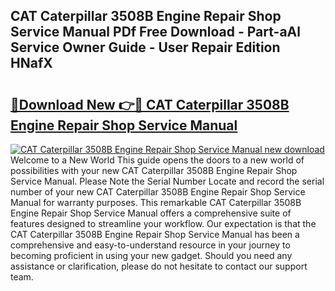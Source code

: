 ## CAT Caterpillar 3508B Engine Repair Shop Service Manual PDf Free Download - Part-aAl Service Owner Guide - User Repair Edition HNafX

# <h2><a href="http://bc94849.oget.top/?id=CAT+Caterpillar+3508B+Engine+Repair+Shop+Service+Manual">🔗Download New 👉🔴 CAT Caterpillar 3508B Engine Repair Shop Service Manual</a></h2>

[![CAT Caterpillar 3508B Engine Repair Shop Service Manual new download](https://i.imgur.com/5g1atiW.png)](http://bc94849.oget.top/?id=CAT+Caterpillar+3508B+Engine+Repair+Shop+Service+Manual)
Welcome to a New World This guide opens the doors to a new world of possibilities with your new CAT Caterpillar 3508B Engine Repair Shop Service Manual. Please Note the Serial Number Locate and record the serial number of your new CAT Caterpillar 3508B Engine Repair Shop Service Manual for warranty purposes. This remarkable CAT Caterpillar 3508B Engine Repair Shop Service Manual offers a comprehensive suite of features designed to streamline your workflow. Our expectation is that the CAT Caterpillar 3508B Engine Repair Shop Service Manual has been a comprehensive and easy-to-understand resource in your journey to becoming proficient in using your new gadget. Should you need any assistance or clarification, please do not hesitate to contact our support team.
